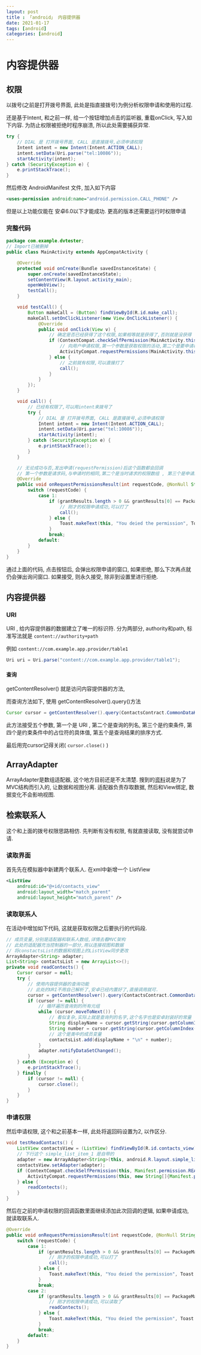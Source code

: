```yaml
---
layout: post
title : 「android」 内容提供器
date: 2021-01-17
tags: [android]
categories: [android]
---
```

# 内容提供器

## 权限

以拨号(之前是打开拨号界面, 此处是指直接拨号)为例分析权限申请和使用的过程.

还是基于Intent, 和之前一样, 给一个按钮增加点击的监听器, 重载onClick, 写入如下内容. 为防止权限被拒绝时程序崩溃, 所以此处需要捕获异常.

``` JAVA
try {
    // DIAL 是 打开拨号界面, CALL 是直接拨号,必须申请权限
    Intent intent = new Intent(Intent.ACTION_CALL);
    intent.setData(Uri.parse("tel:10086"));
    startActivity(intent);
} catch (SecurityException e) {
    e.printStackTrace();
}
```

然后修改 AndroidManifest 文件, 加入如下内容

``` xml
<uses-permission android:name="android.permission.CALL_PHONE" />
```

但是以上功能仅能在 安卓6.0以下才能成功. 更高的版本还需要运行时权限申请

### 完整代码

``` JAVA
package com.example.dvtester;
// Import已被删掉
public class MainActivity extends AppCompatActivity {

    @Override
    protected void onCreate(Bundle savedInstanceState) {
        super.onCreate(savedInstanceState);
        setContentView(R.layout.activity_main);
        openWebView();
        testCall();
    }

    void testCall() {
        Button makeCall = (Button) findViewById(R.id.make_call);
        makeCall.setOnClickListener(new View.OnClickListener() {
            @Override
            public void onClick(View v) {
                // 确定是否已经获得了这个权限,如果相等就是获得了,否则就是没获得
                if (ContextCompat.checkSelfPermission(MainActivity.this, Manifest.permission.CALL_PHONE) != PackageManager.PERMISSION_GRANTED) {
                    // 向用户申请权限,第一个参数是获取权限的活动,第二个是要申请权限的列表,第三个是请求码(好像是为了标志唯一的请求)
                    ActivityCompat.requestPermissions(MainActivity.this, new String[]{Manifest.permission.CALL_PHONE}, 1);
                } else {
                    // 之前就有权限,可以直接打了
                    call();
                }
            }
        });
    }

    void call() {
        // 已经有权限了,可以用intent来拨号了
        try {
            // DIAL 是 打开拨号界面, CALL 是直接拨号,必须申请权限
            Intent intent = new Intent(Intent.ACTION_CALL);
            intent.setData(Uri.parse("tel:10086"));
            startActivity(intent);
        } catch (SecurityException e) {
            e.printStackTrace();
        }
    }

    // 无论成功与否,发出申请(requestPermission)后这个函数都会回调
    // 第一个参数是请求码,与申请时的相同,第二个是当时请求的权限数组 , 第三个是申请的结果数组,也就是用于和PackageManager.PERMISSION_GRANTED比较
    @Override
    public void onRequestPermissionsResult(int requestCode, @NonNull String[] permissions, @NonNull int[] grantResults) {
        switch (requestCode) {
            case 1:
                if (grantResults.length > 0 && grantResults[0] == PackageManager.PERMISSION_GRANTED) {
                    // 刚才的权限申请成功,可以打了
                    call();
                } else {
                    Toast.makeText(this, "You deied the permission", Toast.LENGTH_SHORT).show();
                }
                break;
            default:
        }
    }
}
```

通过上面的代码, 点击按钮后, 会弹出权限申请的窗口, 如果拒绝, 那么下次再点就仍会弹出询问窗口. 如果接受, 则永久接受, 除非到设置里进行拒绝.

## 内容提供器

### URI

URI , 给内容提供器的数据建立了唯一的标识符. 分为两部分, authority和path, 标准写法就是 `content://authority+path`

例如 `content://com.example.app.provider/table1`

``` JAVA
Uri uri = Uri.parse("content://com.example.app.provider/table1");
```

#### 查询

getContentResolver() 就是访问内容提供器的方法, 

而查询方法如下, 使用 getContentResolver().query()方法

``` JAVA
Cursor cursor = getContentResolver().query(ContactsContract.CommonDataKinds.Phone.CONTENT_URI, null, null, null, null);
```

此方法接受五个参数, 第一个是 URI , 第二个是查询的列名, 第三个是约束条件, 第四个是约束条件中的占位符的具体值, 第五个是查询结果的排序方式.

最后用完cursor记得关闭( `cursor.close()` )

## ArrayAdapter

ArrayAdapter是数组适配器, 这个地方目前还是不太清楚. 搜到的[资料](https://www.cnblogs.com/pomodoro/p/11361901.html)说是为了MVC结构而引入的, 让数据和视图分离. 适配器负责存取数据, 然后和View绑定, 数据变化不会影响视图.

## 检索联系人

这个和上面的拨号权限思路相仿. 先判断有没有权限, 有就直接读取, 没有就尝试申请.

### 读取界面

首先先在模拟器中新建两个联系人.
在xml中新增一个 ListView

``` xml
<ListView
    android:id="@+id/contacts_view"
    android:layout_width="match_parent"
    android:layout_height="match_parent" />
```

### 读取联系人

在活动中增加如下代码, 这就是获取权限之后要执行的代码段.

``` JAVA
// 成员变量,分别是适配器和联系人数组,详情去看MVC架构
// 此处的适配器充当控制器的一部分,用以连接视图和数据
// 将constactsList的数据和视图上的ListView同步更改
ArrayAdapter<String> adapter;
List<String> contactsList = new ArrayList<>();
private void readContects() {
    Cursor cursor = null;
    try {
        // 使用内容提供器的查询功能
        // 此处的URI不用自己解析了,安卓已经内置好了,直接调用就可.
        cursor = getContentResolver().query(ContactsContract.CommonDataKinds.Phone.CONTENT_URI, null, null, null, null);
        if (cursor != null) {
            // 循环遍历查询到的所有元组
            while (cursor.moveToNext()) {
                // 看似复杂,实际上就是查询列的名字,这个名字也是安卓封装好的常量
                String displayName = cursor.getString(cursor.getColumnIndex(ContactsContract.CommonDataKinds.Phone.DISPLAY_NAME));
                String number = cursor.getString(cursor.getColumnIndex(ContactsContract.CommonDataKinds.Phone.NUMBER));
                // 这个是类中的成员变量
                contactsList.add(displayName + "\n" + number);
            }
            adapter.notifyDataSetChanged();
        }
    } catch (Exception e) {
        e.printStackTrace();
    } finally {
        if (cursor != null) {
            cursor.close();
        }
    }
}
```

### 申请权限

然后申请权限, 这个和之前基本一样, 此处将返回码设置为2, 以作区分.

``` JAVA
void testReadContacts() {
    ListView contactsView = (ListView) findViewById(R.id.contacts_view);
    // 下行这个 simple_list_item_1 是自带的
    adapter = new ArrayAdapter<String>(this, android.R.layout.simple_list_item_1, contactsList);
    contactsView.setAdapter(adapter);
    if (ContextCompat.checkSelfPermission(this, Manifest.permission.READ_CONTACTS) != PackageManager.PERMISSION_GRANTED) {
        ActivityCompat.requestPermissions(this, new String[]{Manifest.permission.READ_CONTACTS}, 2);
    } else {
        readContects();
    }
}
```

然后在之前的申请权限的回调函数里面继续添加此次回调的逻辑, 如果申请成功, 就读取联系人.

``` JAVA
@Override
public void onRequestPermissionsResult(int requestCode, @NonNull String[] permissions, @NonNull int[] grantResults) {
    switch (requestCode) {
        case 1:
            if (grantResults.length > 0 && grantResults[0] == PackageManager.PERMISSION_GRANTED) {
                // 刚才的权限申请成功,可以打了
                call();
            } else {
                Toast.makeText(this, "You deied the permission", Toast.LENGTH_SHORT).show();
            }
            break;
        case 2:
            if (grantResults.length > 0 && grantResults[0] == PackageManager.PERMISSION_GRANTED) {
                // 刚才的权限申请成功,可以读取了
                readContects();
            } else {
                Toast.makeText(this, "You deied the permission", Toast.LENGTH_SHORT).show();
            }
            break;
        default:
    }
}
```
